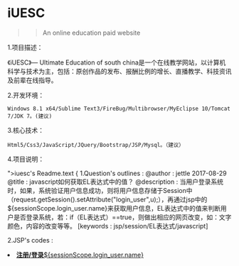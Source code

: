 # iUESC
>>An online education paid website 

1.项目描述：

   《iUESC》— Ultimate Education of south china是一个在线教学网站，以计算机科学与技术为主，包括：原创作品的发布、报酬比例的增长、直播教学、科技资讯及前辈在线指导。

2.开发环境：

    Windows 8.1 x64/Sublime Text3/FireBug/Multibrowser/MyEclipse 10/Tomcat 7/JDK 7。(建议)

3.核心技术：

    Html5/Css3/JavaScript/JQuery/Bootstrap/JSP/Mysql。（建议）

4.项目说明：

">iuesc's Readme.text {
1.Question's outlines : 
@author : jettle 2017-08-29
@title : javascript如何获取EL表达式中的值？
@description : 当用户登录系统时，如果，系统验证用户信息成功，则将用户信息存储于Session中（request.getSession().setAttribute("login_user",u);），再通过jsp中的${sessionScope.login_user.name}来获取用户信息，EL表达式中的值来判断用户是否登录系统，若：if（EL表达式）==true，则做出相应的网页改变，如：文字颜色，内容的改变等等。
[keywords : jsp/session/EL表达式/javascript]

2.JSP's codes :
       <li>
               <a href="login.jsp" id="LoginText"><span class="glyphicon glyphicon-user"></span><strong id="LoginStrong"> 注册/登录</strong>${sessionScope.login_user.name}</a>
               <script type="text/javascript">
               window.onload = function(){
                 var num = "${sessionScope.login_user.name}";
                 if(num){
                      document.getElementById("LoginStrong").innerHTML = "欢迎：";
                      document.getElementById("LoginText").style.color = "red";
                   }
                   
               }
               </script>
            </li>
3.Methods : 在javascript中使用变量存储EL表达式的值，即：var num = "EL表达式";。

4.Conclutions : 建议探究javascript/jsp/servlet之间的执行原理。
}


">iuesc's Readme.text {
    
1.Question's outline : 
@author : jettle 2017-08-29
@title : javascript如何改变jsp中a标签的herf属性？
@description ：在通过EL表达式的值确定为：用户已登录，来改变对应的a标签的herf属性，目的：当用户未登录时，点击a标签跳转至login.jsp（登录页面）；当用户已登录时，点击a标签跳转至person.jsp（个人主页）。
[keywords : javascript/jsp-a-herf/EL表达式/]

2.JSP's codes : 
<li>
               <a href="login.jsp" id="LoginText"><span class="glyphicon glyphicon-user"></span><strong id="LoginStrong"> 注册/登录</strong>${sessionScope.login_user.name}</a>
               <script type="text/javascript">
               window.onload = function(){
                 var num = "${sessionScope.login_user.name}";
                 if(num){
                      document.getElementById("LoginStrong").innerHTML = "欢迎：";
                      document.getElementById("LoginText").style.color = "red";
                      document.getElementById("LoginText").href = "person.jsp";
                   }
                   
               }
               </script>
            </li>

3.Methods : javascript中通过document.getElementById("LoginText").href = "person.jsp";（LoginText为a标签的id值）实现js改变a标签href属性。

4.Conclusions ：应熟悉html的Dom树，及其结点的获取，javascript在一定程度上，都是对Dom树结点的改变，来实现html的动态性。

}
}
